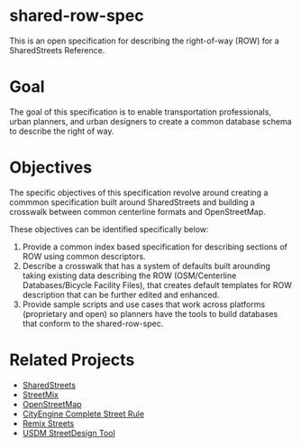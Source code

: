 # shared-row-spec
This is an open specification for describing the right-of-way (ROW) for a SharedStreets Reference. 
# Goal
The goal of this specification is to enable transportation professionals, urban planners, and urban designers to create a common database schema to describe the right of way.
# Objectives
The specific objectives of this specification revolve around creating a commmon specification built around SharedStreets and building a crosswalk between common centerline formats and OpenStreetMap.

These objectives can be identified specifically below:

1. Provide a common index based specification for describing sections of ROW using common descriptors. 
2. Describe a crosswalk that has a system of defaults built arounding taking existing data describing the ROW (OSM/Centerline Databases/Bicycle Facility Files), that creates default templates for ROW description that can be further edited and enhanced. 
3. Provide sample scripts and use cases that work across platforms (proprietary and open) so planners have the tools to build databases that conform to the shared-row-spec. 

# Related Projects

* [SharedStreets](https://www.sharedstreets.io/)
* [StreetMix](https://github.com/streetmix/streetmix)
* [OpenStreetMap](https://www.openstreetmap.org/)
* [CityEngine Complete Street Rule](https://github.com/d-wasserman/Complete_Street_Rule)
* [Remix Streets](https://www.remix.com/streets)
* [USDM StreetDesign Tool](https://usdm.upc.gov.ae/USDM/)